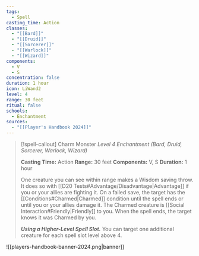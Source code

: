 ```yaml
---
tags:
  - Spell
casting_time: Action
classes:
  - "[[Bard]]"
  - "[[Druid]]"
  - "[[Sorcerer]]"
  - "[[Warlock]]"
  - "[[Wizard]]"
components:
  - V
  - S
concentration: false
duration: 1 hour
icon: LiWand2
level: 4
range: 30 feet
ritual: false
schools:
  - Enchantment
sources: 
  - "[[Player's Handbook 2024]]"
---
```

>[!spell-callout] Charm Monster
>_Level 4 Enchantment (Bard, Druid, Sorcerer, Warlock, Wizard)_
>
>**Casting Time:** Action
>**Range:** 30 feet
>**Components:** V, S
>**Duration:** 1 hour
>
>One creature you can see within range makes a Wisdom saving throw. It does so with [[D20 Tests#Advantage/Disadvantage\|Advantage]] if you or your allies are fighting it. On a failed save, the target has the [[Conditions#Charmed\|Charmed]] condition until the spell ends or until you or your allies damage it. The Charmed creature is [[Social Interaction#Friendly\|Friendly]] to you. When the spell ends, the target knows it was Charmed by you.
>
>**_Using a Higher-Level Spell Slot._** You can target one additional creature for each spell slot level above 4.


![[players-handbook-banner-2024.png|banner]]